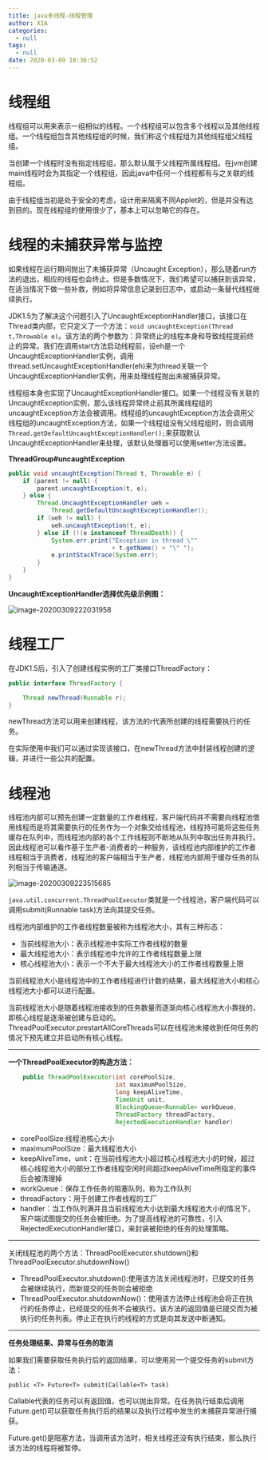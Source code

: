 ```yaml
---
title: java多线程-线程管理
author: XIA
categories:
  - null
tags:
  - null
date: 2020-03-09 18:36:52
---
```


# 线程组

线程组可以用来表示一组相似的线程。一个线程组可以包含多个线程以及其他线程组。一个线程组包含其他线程组的时候，我们称这个线程组为其他线程组父线程组。

当创建一个线程时没有指定线程组，那么默认属于父线程所属线程组。在jvm创建main线程时会为其指定一个线程组，因此java中任何一个线程都有与之关联的线程组。

由于线程组当初是处于安全的考虑，设计用来隔离不同Applet的，但是并没有达到目的。现在线程组的使用很少了，基本上可以忽略它的存在。

# 线程的未捕获异常与监控

如果线程在运行期间抛出了未捕获异常（Uncaught Exception），那么随着run方法的退出，相应的线程也会终止。但是多数情况下，我们希望可以捕获到该异常，在适当情况下做一些补救，例如将异常信息记录到日志中，或启动一条替代线程继续执行。

JDK1.5为了解决这个问题引入了UncaughtExceptionHandler接口，该接口在Thread类内部，它只定义了一个方法：`void uncaughtException(Thread t,Throwable e)`。该方法的两个参数为：异常终止的线程本身和导致线程提前终止的异常。我们在调用start方法启动线程前，设eh是一个UncaughtExceptionHandler实例，调用thread.setUncaughtExceptionHandler(eh)来为thread关联一个UncaughtExceptionHandler实例，用来处理线程抛出未被捕获异常。

线程组本身也实现了UncaughtExceptionHandler接口。如果一个线程没有关联的UncaughtException实例，那么该线程异常终止前其所属线程组的uncaughtException方法会被调用。线程组的uncaughtException方法会调用父线程组的uncaughtException方法，如果一个线程组没有父线程组时，则会调用`Thread.getDefaultUncaughtExceptionHandler();`来获取默认UncaughtExceptionHandler来处理，该默认处理器可以使用setter方法设置。

**ThreadGroup#uncaughtException**

```java
public void uncaughtException(Thread t, Throwable e) {
    if (parent != null) {
        parent.uncaughtException(t, e);
    } else {
        Thread.UncaughtExceptionHandler ueh =
            Thread.getDefaultUncaughtExceptionHandler();
        if (ueh != null) {
            ueh.uncaughtException(t, e);
        } else if (!(e instanceof ThreadDeath)) {
            System.err.print("Exception in thread \""
                             + t.getName() + "\" ");
            e.printStackTrace(System.err);
        }
    }
}
```

**UncaughtExceptionHandler选择优先级示例图：**

![image-20200309222031958](https://xbxblog2.bj.bcebos.com/java%E5%A4%9A%E7%BA%BF%E7%A8%8B-%E7%BA%BF%E7%A8%8B%E7%AE%A1%E7%90%86%2Fimage-20200309222031958.png)

# 线程工厂

在JDK1.5后，引入了创建线程实例的工厂类接口ThreadFactory：

```java
public interface ThreadFactory {

    Thread newThread(Runnable r);
}
```

newThread方法可以用来创建线程，该方法的r代表所创建的线程需要执行的任务。

在实际使用中我们可以通过实现该接口，在newThread方法中封装线程创建的逻辑，并进行一些公共的配置。

# 线程池

线程池内部可以预先创建一定数量的工作者线程，客户端代码并不需要向线程池借用线程而是将其需要执行的任务作为一个对象交给线程池，线程持可能将这些任务缓存在队列中，而线程池内部的各个工作线程则不断地从队列中取出任务并执行。因此线程池可以看作基于生产者-消费者的一种服务，该线程池内部维护的工作者线程相当于消费者，线程池的客户端相当于生产者，线程池内部用于缓存任务的队列相当于传输通道。

![image-20200309223515685](https://xbxblog2.bj.bcebos.com/java%E5%A4%9A%E7%BA%BF%E7%A8%8B-%E7%BA%BF%E7%A8%8B%E7%AE%A1%E7%90%86%2Fimage-20200309223515685.png)

`java.util.concurrent.ThreadPoolExecutor`类就是一个线程池，客户端代码可以调用submit(Runnable task)方法向其提交任务。

线程池内部维护的工作者线程数量被称为线程池大小，其有三种形态：

+ 当前线程池大小：表示线程池中实际工作者线程的数量
+ 最大线程池大小：表示线程池中允许的工作者线程数量上限
+ 核心线程池大小：表示一个不大于最大线程池大小的工作者线程数量上限

当前线程池大小是线程池中的工作者线程进行计数的结果，最大线程池大小和核心线程池大小都可以进行配置。

当前线程池大小是随着线程池接收到的任务数量而逐渐向核心线程池大小靠拢的，即核心线程是逐渐被创建与启动的。ThreadPoolExecutor.prestartAllCoreThreads可以在线程池未接收到任何任务的情况下预先建立并启动所有核心线程。

------

**一个ThreadPoolExecutor的构造方法：**

```java
    public ThreadPoolExecutor(int corePoolSize,
                              int maximumPoolSize,
                              long keepAliveTime,
                              TimeUnit unit,
                              BlockingQueue<Runnable> workQueue,
                              ThreadFactory threadFactory,
                              RejectedExecutionHandler handler) 
```

+ corePoolSize:线程池核心大小
+ maximumPoolSize：最大线程池大小
+ keepAliveTime，unit：在当前线程池大小超过核心线程池大小的时候，超过核心线程池大小的部分工作者线程空闲时间超过keepAliveTime所指定的事件后会被清理掉
+ workQueue：保存工作任务的阻塞队列，称为工作队列
+ threadFactory：用于创建工作者线程的工厂
+ handler：当工作队列满并且当前线程池大小达到最大线程池大小的情况下，客户端试图提交的任务会被拒绝。为了提高线程池的可靠性，引入RejectedExecutionHandler接口，来封装被拒绝的任务的处理策略。

-----

关闭线程池的两个方法：ThreadPoolExecutor.shutdown()和ThreadPoolExecutor.shutdownNow()

+ ThreadPoolExecutor.shutdown():使用该方法关闭线程池时，已提交的任务会被继续执行，而新提交的任务则会被拒绝
+ ThreadPoolExecutor.shutdownNow()：使用该方法停止线程池会将正在执行的任务停止，已经提交的任务不会被执行。该方法的返回值是已提交而为被执行的任务列表。停止正在执行的线程的方式是向其发送中断通知。

----------

**任务处理结果、异常与任务的取消**

如果我们需要获取任务执行后的返回结果，可以使用另一个提交任务的submit方法：

`public <T> Future<T> submit(Callable<T> task) `

Callable代表的任务可以有返回值，也可以抛出异常。在任务执行结束后调用Future.get()可以获取任务执行后的结果以及执行过程中发生的未捕获异常进行捕获。

Future.get()是阻塞方法，当调用该方法时，相关线程还没有执行结束，那么执行该方法的线程将被暂停。









